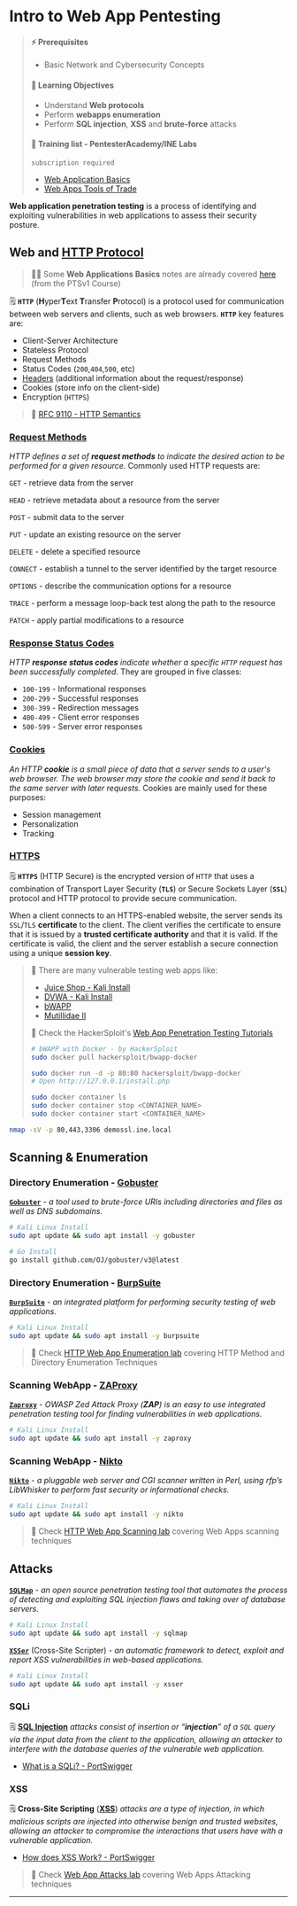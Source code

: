 # Intro to Web App Pentesting

> #### ⚡ Prerequisites
>
> * Basic Network and Cybersecurity Concepts
>
> #### 📕 Learning Objectives
>
> * Understand **Web protocols**
> * Perform **webapps enumeration**
> * Perform **SQL injection**, **XSS** and **brute-force** attacks
>
> #### 🔬 Training list - PentesterAcademy/INE Labs
>
> `subscription required`
>
> - [Web Application Basics](https://attackdefense.com/listing?labtype=webapp-web-app-basics&subtype=webapp-web-app-basics-getting-started)
> - [Web Apps Tools of Trade](https://attackdefense.com/listing?labtype=webapp-tools-of-trade&subtype=webapp-tools-of-trade-getting-started)

**Web application penetration testing** is a process of identifying and exploiting vulnerabilities in web applications to assess their security posture.

## Web and [HTTP Protocol](https://developer.mozilla.org/en-US/docs/Web/HTTP)

> 🔗📝 Some **Web Applications Basics** notes are already covered [here](../penetration-testing-prerequisites/web-applications.md) (from the PTSv1 Course)

🗒️ **`HTTP`** (**H**yper**T**ext **T**ransfer **P**rotocol) is a protocol used for communication between web servers and clients, such as web browsers. **`HTTP`** key features are:

- Client-Server Architecture
- Stateless Protocol
- Request Methods
- Status Codes (`200`,`404`,`500`, etc)
- [Headers](https://developer.mozilla.org/en-US/docs/Web/HTTP/Headers) (additional information about the request/response)
- Cookies (store info on the client-side)
- Encryption (`HTTPS`)

> 📌 [RFC 9110 - HTTP Semantics](https://httpwg.org/specs/rfc9110.html)

### [Request Methods](https://developer.mozilla.org/en-US/docs/Web/HTTP/Methods)

*HTTP defines a set of **request methods** to indicate the desired action to be performed for a given resource.* Commonly used HTTP requests are:

`GET` - retrieve data from the server

`HEAD` - retrieve metadata about a resource from the server

`POST` - submit data to the server

`PUT` - update an existing resource on the server

`DELETE` - delete a specified resource

`CONNECT` - establish a tunnel to the server identified by the target resource

`OPTIONS` - describe the communication options for a resource

`TRACE` - perform a message loop-back test along the path to the resource

`PATCH` - apply partial modifications to a resource

### [Response Status Codes](https://developer.mozilla.org/en-US/docs/Web/HTTP/Status)

*HTTP **response status codes** indicate whether a specific `HTTP` request has been successfully completed.* They are grouped in five classes:

- `100-199` - Informational responses
- `200-299` - Successful responses
- `300-399` - Redirection messages
- `400-499` - Client error responses
- `500-599` - Server error responses

### [Cookies](https://developer.mozilla.org/en-US/docs/Web/HTTP/Cookies)

*An HTTP **cookie** is a small piece of data that a server sends to a user's web browser. The web browser may store the cookie and send it back to the same server with later requests.* Cookies are mainly used for these purposes:

- Session management
- Personalization
- Tracking

### [HTTPS](https://developer.mozilla.org/en-US/docs/Glossary/HTTPS)

🗒️ **`HTTPS`** (HTTP Secure) is the encrypted version of `HTTP` that uses a combination of Transport Layer Security (**`TLS`**) or Secure Sockets Layer (**`SSL`**) protocol and HTTP protocol to provide secure communication.

When a client connects to an HTTPS-enabled website, the server sends its `SSL`/`TLS` **certificate** to the client. The client verifies the certificate to ensure that it is issued by a **trusted certificate authority** and that it is valid. If the certificate is valid, the client and the server establish a secure connection using a unique **session key**.

> 🔬 There are many vulnerable testing web apps like:
>
> - [Juice Shop - Kali Install](https://www.kali.org/tools/juice-shop/)
> - [DVWA - Kali Install](https://www.kali.org/tools/dvwa/)
> - [bWAPP](http://www.itsecgames.com/)
> - [Mutillidae II](https://github.com/webpwnized/mutillidae)
>
> 📝 Check the HackerSploit's [Web App Penetration Testing Tutorials](https://www.youtube.com/playlist?list=PLBf0hzazHTGO3EpGAs718LvLsiMIv9dSC)
>
> ```bash
> # bWAPP with Docker - by HackerSploit
> sudo docker pull hackersploit/bwapp-docker
> 
> sudo docker run -d -p 80:80 hackersploit/bwapp-docker
> # Open http://127.0.0.1/install.php
> 
> sudo docker container ls
> sudo docker container stop <CONTAINER_NAME>
> sudo docker container start <CONTAINER_NAME>
> ```

```bash
nmap -sV -p 80,443,3306 demossl.ine.local
```

## Scanning & Enumeration

### Directory Enumeration - [Gobuster](https://github.com/OJ/gobuster)

[**`Gobuster`**](https://www.kali.org/tools/gobuster/) - *a tool used to brute-force URIs including directories and files as well as DNS subdomains.*

```bash
# Kali Linux Install
sudo apt update && sudo apt install -y gobuster

# Go Install
go install github.com/OJ/gobuster/v3@latest
```

### Directory Enumeration - [BurpSuite](https://portswigger.net/burp/documentation/desktop)

[**`BurpSuite`**](https://www.kali.org/tools/burpsuite/) - *an integrated platform for performing security testing of web applications.*

```bash
# Kali Linux Install
sudo apt update && sudo apt install -y burpsuite
```

> 🔬 Check [HTTP Web App Enumeration lab](1-webapp-http/method-enum.md) covering HTTP Method and Directory Enumeration Techniques

### Scanning WebApp - [ZAProxy](https://www.zaproxy.org/)

[**`Zaproxy`**](https://www.kali.org/tools/zaproxy/) - *OWASP Zed Attack Proxy (**ZAP**) is an easy to use integrated penetration testing tool for finding vulnerabilities in web applications.*

```bash
# Kali Linux Install
sudo apt update && sudo apt install -y zaproxy
```

### Scanning WebApp - [Nikto](https://github.com/sullo/nikto)

[**`Nikto`**](https://www.kali.org/tools/nikto/) - *a pluggable web server and CGI scanner written in Perl, using rfp’s LibWhisker to perform fast security or informational checks.*

```bash
# Kali Linux Install
sudo apt update && sudo apt install -y nikto
```

> 🔬 Check [HTTP Web App Scanning lab](1-webapp-http/webapp-scan.md) covering Web Apps scanning techniques
>

## Attacks

[**`SQLMap`**](https://www.kali.org/tools/sqlmap/) - *an open source penetration testing tool that automates the process of detecting and exploiting SQL injection flaws and taking over of database servers.*

```bash
# Kali Linux Install
sudo apt update && sudo apt install -y sqlmap
```

[**`XSSer`**](https://www.kali.org/tools/xsser/) (Cross-Site Scripter) - *an automatic framework to detect, exploit and report XSS vulnerabilities in web-based applications.*

```bash
# Kali Linux Install
sudo apt update && sudo apt install -y xsser
```

### SQLi

🗒️ [**SQL Injection**](https://owasp.org/www-community/attacks/SQL_Injection) *attacks consist of insertion or “**injection**” of a `SQL` query via the input data from the client to the application, allowing an attacker to interfere with the database queries of the vulnerable web application.*

- [What is a SQLi? - PortSwigger](https://portswigger.net/web-security/sql-injection)

### XSS

🗒️ **Cross-Site Scripting** ([**XSS**](https://owasp.org/www-community/attacks/xss/#)) *attacks are a type of injection, in which malicious scripts are injected into otherwise benign and trusted websites, allowing an attacker to compromise the interactions that users have with a vulnerable application.*

- [How does XSS Work? - PortSwigger](https://portswigger.net/web-security/cross-site-scripting)

> 🔬 Check [Web App Attacks lab](1-webapp-http/webapp-attacks.md) covering Web Apps Attacking techniques

------

